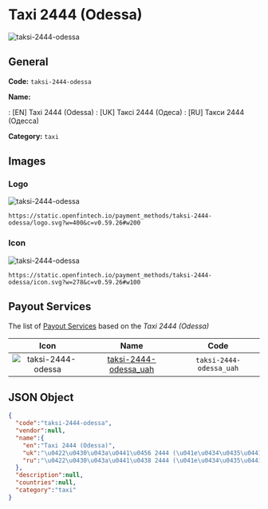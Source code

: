 
# Taxi 2444 (Odessa) 
![taksi-2444-odessa](https://static.openfintech.io/payment_methods/taksi-2444-odessa/logo.svg?w=400&c=v0.59.26#w200)  

## General 
**Code:** `taksi-2444-odessa` 
 
**Name:** 
 
:	[EN] Taxi 2444 (Odessa) 
:	[UK] Таксі 2444 (Одеса) 
:	[RU] Такси 2444 (Одесса) 
 
**Category:** `taxi` 
 

## Images 

### Logo 
![taksi-2444-odessa](https://static.openfintech.io/payment_methods/taksi-2444-odessa/logo.svg?w=400&c=v0.59.26#w200)  

```
https://static.openfintech.io/payment_methods/taksi-2444-odessa/logo.svg?w=400&c=v0.59.26#w200
```  

### Icon 
![taksi-2444-odessa](https://static.openfintech.io/payment_methods/taksi-2444-odessa/icon.svg?w=278&c=v0.59.26#w100)  

```
https://static.openfintech.io/payment_methods/taksi-2444-odessa/icon.svg?w=278&c=v0.59.26#w100
```  

## Payout Services 
 
The list of [Payout Services](/payout-services/) based on the _Taxi 2444 (Odessa)_ 

|Icon|Name|Code| 
|:---:|:---:|:---:| 
|![taksi-2444-odessa](https://static.openfintech.io/payout_methods/taksi-2444-odessa/icon.svg?w=278&c=v0.59.26#w40) |[taksi-2444-odessa_uah](/payout-services/taksi-2444-odessa_uah/)|`taksi-2444-odessa_uah`| 
 

## JSON Object 

```json
{
  "code":"taksi-2444-odessa",
  "vendor":null,
  "name":{
    "en":"Taxi 2444 (Odessa)",
    "uk":"\u0422\u0430\u043a\u0441\u0456 2444 (\u041e\u0434\u0435\u0441\u0430)",
    "ru":"\u0422\u0430\u043a\u0441\u0438 2444 (\u041e\u0434\u0435\u0441\u0441\u0430)"
  },
  "description":null,
  "countries":null,
  "category":"taxi"
}
```  
